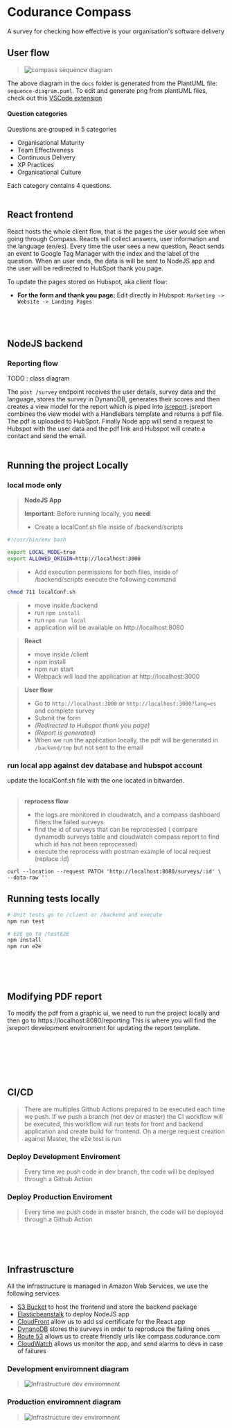 # Codurance Compass

A survey for checking how effective is your organisation's software delivery

## User flow

> ![compass sequence diagram](docs/diagrams/out/compass-sequence-diagram-hs-flow/sequence-diagram.png?raw=true)

The above diagram in the `docs` folder is generated from the PlantUML file: `sequence-diagram.puml`.
To edit and generate png from plantUML files, check out this [VSCode extension](https://github.com/qjebbs/vscode-plantuml)

#### Question categories

Questions are grouped in 5 categories

- Organisational Maturity
- Team Effectiveness
- Continuous Delivery
- XP Practices
- Organisational Culture

Each category contains 4 questions.
<br/>
<br/>

## React frontend

React hosts the whole client flow, that is the pages the user would see when going through Compass. 
Reacts will collect answers, user information and the language (en/es). Every time the user sees a new question, React sends an event to Google Tag Manager with the index and the label of the question.
When an user ends, the data is will be sent to NodeJS app and the user will be redirected to HubSpot thank you page.

To update the pages stored on Hubspot, aka client flow:

- **For the form and thank you page:** Edit directly in Hubspot: `Marketing -> Website -> Landing Pages`
<br/>
<br/>

## NodeJS backend

### Reporting flow

TODO : class diagram

The `post /survey` endpoint receives the user details, survey data and the language, stores the survey in DynanoDB, generates their scores and then creates a view model for the report which is piped into [jsreport](https://jsreport.net/learn/adapting-jsreport). jsreport combines the view model with a Handlebars template and returns a pdf file.
The pdf is uploaded to HubSpot.
Finally Node app will send a request to Hubspot with the user data and the pdf link and Hubspot will create a contact and send the email.
<br/>
<br/>

## Running the project Locally

### local mode only


> **NodeJS App**
>
> **Important**: Before running locally, you **need**:
>
> - Create a localConf.sh file inside of /backend/scripts
```bash
#!/usr/bin/env bash

export LOCAL_MODE=true
export ALLOWED_ORIGIN=http://localhost:3000
```
> - Add execution permissions for both files, inside of /backend/scripts execute the following command
```bash
chmod 711 localConf.sh
```

> - move inside /backend
> - run ```npm install```
> - run ```npm run local```
> - application will be available on http://localhost:8080


> **React**
>
> - move inside /client
> - npm install
> - npm run start
> - Webpack will load the application at http://localhost:3000

> **User flow**
>
>
> - Go to `http://localhost:3000` or `http://localhost:3000?lang=es` and complete survey
> - Submit the form
> - _(Redirected to Hubspot thank you page)_
> - _(Report is generated)_
> - When we run the application locally, the pdf will be generated in `/backend/tmp` but not sent to the email



### run local app against dev database and hubspot account

update the localConf.sh file with the one located in bitwarden.
<br/>
<br/>

> **reprocess flow**
> - the logs are monitored in cloudwatch, and a compass dashboard filters the failed surveys
> - find the id of surveys that can be reprocessed ( compare dynamodb surveys table and cloudwatch compass report to find which id has not been reprocessed)
> - execute the reprocess with postman 
example of local request (replace :id)
```
curl --location --request PATCH 'http://localhost:8080/surveys/:id' \
--data-raw ''
```

## Running tests locally

```bash
# Unit tests go to /client or /backend and execute
npm run test

# E2E go to /testE2E
npm install
npm run e2e
```

<br/>
<br/>
<br/>

## Modifying PDF report

To modify the pdf from a graphic ui, we need to run the project locally and then go to https://localhost:8080/reporting This is where you will find the jsreport development environment for updating the report template.

<br/>
<br/>
<br/>
<br/>
<br/>

## CI/CD

> There are multiples Github Actions prepared to be executed each time we push. If we push a branch (not dev or master) the CI workflow will be executed, this workflow will run tests for front and backend application and create build for frontend.
> On a merge request creation against Master, the e2e test is run
### Deploy Development Enviroment

> Every time we push code in dev branch, the code will be deployed through a Github Action

### Deploy Production Enviroment

> Every time we push code in master branch, the code will be deployed through a Github Action

<br/>
<br/>
<br/>

## Infrastruscture

All the infrastructure is managed in Amazon Web Services, we use the following services.

- [S3 Bucket](https://aws.amazon.com/s3/) to host the frontend and store the backend package
- [Elasticbeanstalk](https://aws.amazon.com/elasticbeanstalk/) to deploy NodeJS app
- [CloudFront](https://aws.amazon.com/cloudfront/) allow us to add ssl certificate for the React app
- [DynanoDB](https://aws.amazon.com/dynamodb/) stores the surveys in order to reproduce the failing ones
- [Route 53](https://aws.amazon.com/route53/) allows us to create friendly urls like compass.codurance.com
- [CloudWatch](https://aws.amazon.com/cloudwatch/) allows us monitor the app, and send alarms to devs in case of failures

### Development enviromnent diagram

> ![Infrastructure dev enviromnent](docs/diagrams/out/dev-infrastructure.png?raw=true)

### Production enviromnent diagram

> ![Infrastructure dev enviromnent](docs/diagrams/out/prod-infrastructure.png?raw=true)
